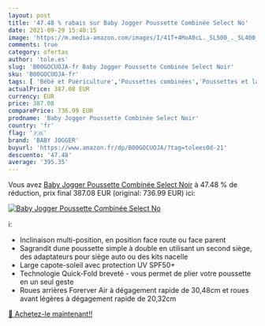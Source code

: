 ```yaml
---
layout: post
title: '47.48 % rabais sur Baby Jogger Poussette Combinée Select No'
date: 2021-09-29 15:40:15
image: 'https://m.media-amazon.com/images/I/41T+4MoA0cL._SL500_._SL400_.jpg'
comments: true
category: ofertas
author: 'tole.es'
slug: 'B00GOCUOJA-fr Baby Jogger Poussette Combinée Select Noir'
sku: 'B00GOCUOJA-fr'
tags: [ 'Bébé et Puériculture','Poussettes combinées','Poussettes et landaus','Poussettes, landaus et accessoires','baby jogger', ]
actualPrice: 387.08 EUR
currency: EUR
price: 387.08
comparePrice: 736.99 EUR
prodname: 'Baby Jogger Poussette Combinée Select Noir'
country: 'fr'
flag: '🇫🇷'
brand: 'BABY JOGGER'
buyurl: 'https://www.amazon.fr/dp/B00GOCUOJA/?tag=tolees0d-21'
descuento: '47.48'
average: '395.35'
---
```


Vous avez [Baby Jogger Poussette Combinée Select Noir](https://www.amazon.fr/dp/B00GOCUOJA/?tag=tolees0d-21)  à  47.48 % de réduction, prix final  387.08 EUR (original: 736.99 EUR) ici:

[![Baby Jogger Poussette Combinée Select No](https://m.media-amazon.com/images/I/41T+4MoA0cL._SL500_._SL400_.jpg)](https://www.amazon.fr/dp/B00GOCUOJA/?tag=tolees0d-21)

ℹ️:

- Inclinaison multi-position, en position face route ou face parent
- Sagrandit dune poussette simple à double en utilisant un second siège, des adaptateurs pour siège auto ou des kits nacelle
- Large capote-soleil avec protection UV SPF50+
- Technologie Quick-Fold breveté - vous permet de plier votre poussette en un seul geste
- Roues arrières Forerver Air à dégagement rapide de 30,48cm et roues avant légères à dégagement rapide de 20,32cm

[🛒 Achetez-le maintenant!!](https://www.amazon.fr/dp/B00GOCUOJA/?tag=tolees0d-21)
